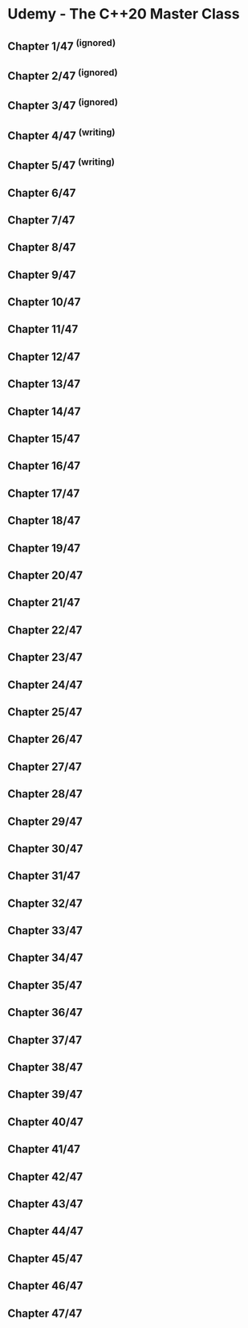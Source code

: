 # Udemy - The C++20 Master Class

## Chapter 1/47 <sup>(ignored)</sup>
## Chapter 2/47 <sup>(ignored)</sup>
## Chapter 3/47 <sup>(ignored)</sup>
## Chapter 4/47 <sup>(writing)</sup>
## Chapter 5/47 <sup>(writing)</sup>
## Chapter 6/47
## Chapter 7/47
## Chapter 8/47
## Chapter 9/47
## Chapter 10/47
## Chapter 11/47
## Chapter 12/47
## Chapter 13/47
## Chapter 14/47
## Chapter 15/47
## Chapter 16/47
## Chapter 17/47
## Chapter 18/47
## Chapter 19/47
## Chapter 20/47
## Chapter 21/47
## Chapter 22/47
## Chapter 23/47
## Chapter 24/47
## Chapter 25/47
## Chapter 26/47
## Chapter 27/47
## Chapter 28/47
## Chapter 29/47
## Chapter 30/47
## Chapter 31/47
## Chapter 32/47
## Chapter 33/47
## Chapter 34/47
## Chapter 35/47
## Chapter 36/47
## Chapter 37/47
## Chapter 38/47
## Chapter 39/47
## Chapter 40/47
## Chapter 41/47
## Chapter 42/47
## Chapter 43/47
## Chapter 44/47
## Chapter 45/47
## Chapter 46/47
## Chapter 47/47
